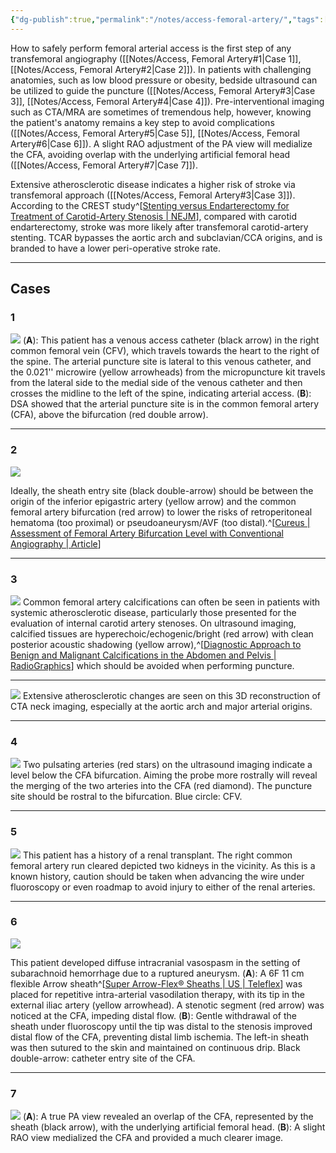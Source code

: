 ```yaml
---
{"dg-publish":true,"permalink":"/notes/access-femoral-artery/","tags":["access"],"created":"2023-08-14T19:26:50.000-07:00","updated":"2023-10-04T12:28:55.227-07:00"}
---
```



How to safely perform femoral arterial access is the first step of any transfemoral angiography ([[Notes/Access, Femoral Artery#1\|Case 1]], [[Notes/Access, Femoral Artery#2\|Case 2]]). In patients with challenging anatomies, such as low blood pressure or obesity, bedside ultrasound can be utilized to guide the puncture ([[Notes/Access, Femoral Artery#3\|Case 3]], [[Notes/Access, Femoral Artery#4\|Case 4]]). Pre-interventional imaging such as CTA/MRA are sometimes of tremendous help, however, knowing the patient's anatomy remains a key step to avoid complications ([[Notes/Access, Femoral Artery#5\|Case 5]], [[Notes/Access, Femoral Artery#6\|Case 6]]). A slight RAO adjustment of the PA view will medialize the CFA, avoiding overlap with the underlying artificial femoral head ([[Notes/Access, Femoral Artery#7\|Case 7]]). 

Extensive atherosclerotic disease indicates a higher risk of stroke via transfemoral approach ([[Notes/Access, Femoral Artery#3\|Case 3]]). According to the CREST study^[[Stenting versus Endarterectomy for Treatment of Carotid-Artery Stenosis | NEJM](https://www.nejm.org/doi/full/10.1056/NEJMoa0912321?logout=true)], compared with carotid endarterectomy, stroke was more likely after transfemoral carotid-artery stenting. TCAR bypasses the aortic arch and subclavian/CCA origins, and is branded to have a lower peri-operative stroke rate.

---

## Cases

### 1

![](https://i.imgur.com/ID9QMXd.png)
(**A**): This patient has a venous access catheter (black arrow) in the right common femoral vein (CFV), which travels towards the heart to the right of the spine. The arterial puncture site is lateral to this venous catheter, and the 0.021'' microwire (yellow arrowheads) from the micropuncture kit travels from the lateral side to the medial side of the venous catheter and then crosses the midline to the left of the spine, indicating arterial access. 
(**B**): DSA showed that the arterial puncture site is in the common femoral artery (CFA), above the bifurcation (red double arrow).

---

### 2

![](https://i.imgur.com/FSTz6WE.png)

Ideally, the sheath entry site (black double-arrow) should be between the origin of the inferior epigastric artery (yellow arrow) and the common femoral artery bifurcation (red arrow) to lower the risks of retroperitoneal hematoma (too proximal) or pseudoaneurysm/AVF (too distal).^[[Cureus | Assessment of Femoral Artery Bifurcation Level with Conventional Angiography | Article](https://www.cureus.com/articles/15378-assessment-of-femoral-artery-bifurcation-level-with-conventional-angiography#!/)]

---

### 3

![](https://i.imgur.com/Mz0WqSM.png)
Common femoral artery calcifications can often be seen in patients with systemic atherosclerotic disease, particularly those presented for the evaluation of internal carotid artery stenoses. On ultrasound imaging, calcified tissues are hyperechoic/echogenic/bright (red arrow) with clean posterior acoustic shadowing (yellow arrow),^[[Diagnostic Approach to Benign and Malignant Calcifications in the Abdomen and Pelvis | RadioGraphics](https://pubs.rsna.org/doi/full/10.1148/rg.2020190152)] which should be avoided when performing puncture.

---

![](https://i.imgur.com/AuhOYD5.png)
Extensive atherosclerotic changes are seen on this 3D reconstruction of CTA neck imaging, especially at the aortic arch and major arterial origins. 

---

### 4

![](https://i.imgur.com/6uV5fax.jpg)
Two pulsating arteries (red stars) on the ultrasound imaging indicate a level below the CFA bifurcation. Aiming the probe more rostrally will reveal the merging of the two arteries into the CFA (red diamond). The puncture site should be rostral to the bifurcation. Blue circle: CFV.

---

### 5

![](https://i.imgur.com/sZtKMpN.jpg)
This patient has a history of a renal transplant. The right common femoral artery run cleared depicted two kidneys in the vicinity. As this is a known history, caution should be taken when advancing the wire under fluoroscopy or even roadmap to avoid injury to either of the renal arteries.

---

### 6

![](https://i.imgur.com/83tzk6M.png)

This patient developed diffuse intracranial vasospasm in the setting of subarachnoid hemorrhage due to a ruptured aneurysm. 
(**A**): A 6F 11 cm flexible Arrow sheath^[[Super Arrow-Flex® Sheaths | US | Teleflex](https://www.teleflex.com/usa/en/product-areas/interventional/vascular-access-closure/super-arrow-flex-sheaths/)] was placed for repetitive intra-arterial vasodilation therapy, with its tip in the external iliac artery (yellow arrowhead). A stenotic segment (red arrow) was noticed at the CFA, impeding distal flow. 
(**B**): Gentle withdrawal of the sheath under fluoroscopy until the tip was distal to the stenosis improved distal flow of the CFA, preventing distal limb ischemia. The left-in sheath was then sutured to the skin and maintained on continuous drip. Black double-arrow: catheter entry site of the CFA.

---

### 7

![](https://i.imgur.com/SBW3o2D.jpg)
(**A**): A true PA view revealed an overlap of the CFA, represented by the sheath (black arrow), with the underlying artificial femoral head.
(**B**): A slight RAO view medialized the CFA and provided a much clearer image.